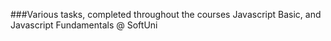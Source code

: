 ###Various tasks, completed throughout the courses Javascript Basic, and Javascript Fundamentals @ SoftUni
